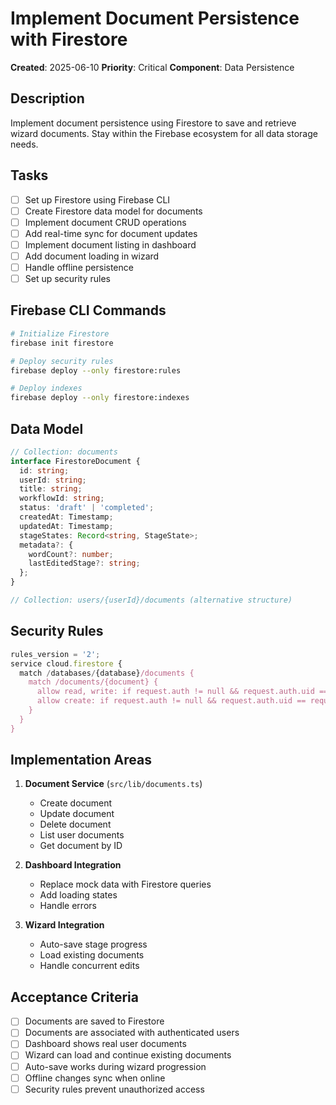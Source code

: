 # Implement Document Persistence with Firestore

**Created**: 2025-06-10
**Priority**: Critical
**Component**: Data Persistence

## Description
Implement document persistence using Firestore to save and retrieve wizard documents. Stay within the Firebase ecosystem for all data storage needs.

## Tasks
- [ ] Set up Firestore using Firebase CLI
- [ ] Create Firestore data model for documents
- [ ] Implement document CRUD operations
- [ ] Add real-time sync for document updates
- [ ] Implement document listing in dashboard
- [ ] Add document loading in wizard
- [ ] Handle offline persistence
- [ ] Set up security rules

## Firebase CLI Commands
```bash
# Initialize Firestore
firebase init firestore

# Deploy security rules
firebase deploy --only firestore:rules

# Deploy indexes
firebase deploy --only firestore:indexes
```

## Data Model
```typescript
// Collection: documents
interface FirestoreDocument {
  id: string;
  userId: string;
  title: string;
  workflowId: string;
  status: 'draft' | 'completed';
  createdAt: Timestamp;
  updatedAt: Timestamp;
  stageStates: Record<string, StageState>;
  metadata?: {
    wordCount?: number;
    lastEditedStage?: string;
  };
}

// Collection: users/{userId}/documents (alternative structure)
```

## Security Rules
```javascript
rules_version = '2';
service cloud.firestore {
  match /databases/{database}/documents {
    match /documents/{document} {
      allow read, write: if request.auth != null && request.auth.uid == resource.data.userId;
      allow create: if request.auth != null && request.auth.uid == request.resource.data.userId;
    }
  }
}
```

## Implementation Areas
1. **Document Service** (`src/lib/documents.ts`)
   - Create document
   - Update document
   - Delete document
   - List user documents
   - Get document by ID

2. **Dashboard Integration**
   - Replace mock data with Firestore queries
   - Add loading states
   - Handle errors

3. **Wizard Integration**
   - Auto-save stage progress
   - Load existing documents
   - Handle concurrent edits

## Acceptance Criteria
- [ ] Documents are saved to Firestore
- [ ] Documents are associated with authenticated users
- [ ] Dashboard shows real user documents
- [ ] Wizard can load and continue existing documents
- [ ] Auto-save works during wizard progression
- [ ] Offline changes sync when online
- [ ] Security rules prevent unauthorized access